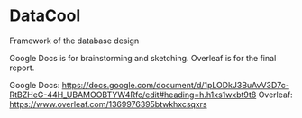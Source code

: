 # DataCool
Framework of the database design

Google Docs is for brainstorming and sketching.
Overleaf is for the final report.

Google Docs: https://docs.google.com/document/d/1pLODkJ3BuAvV3D7c-RtBZHeG-44H_UBAMOOBTYW4Rfc/edit#heading=h.h1xs1wxbt9t8
Overleaf: https://www.overleaf.com/1369976395btwkhxcsqxrs 
